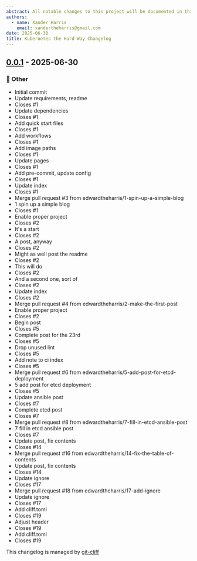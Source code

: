 ```yaml
---
abstract: All notable changes to this project will be documented in this file.
authors:
  - name: Xander Harris
    email: xandertheharris@gmail.com
date: 2025-06-30
title: Kubernetes the Hard Way Changelog
---
```



## [0.0.1](https://github.com/edwardtheharris/k8s-the-hard-way/releases/tag/0.0.1) - 2025-06-30

### 💼 Other

- Initial commit
- Update requirements, readme
- Closes #1
- Update dependencies
- Closes #1
- Add quick start files
- Closes #1
- Add workflows
- Closes #1
- Add image paths
- Closes #1
- Update pages
- Closes #1
- Add pre-commit, update config
- Closes #1
- Update index
- Closes #1
- Merge pull request #3 from edwardtheharris/1-spin-up-a-simple-blog
- 1 spin up a simple blog
- Closes #1
- Enable proper project
- Closes #2
- It's a start
- Closes #2
- A post, anyway
- Closes #2
- Might as well post the readme
- Closes #2
- This will do
- Closes #2
- And a second one, sort of
- Closes #2
- Update index
- Closes #2
- Merge pull request #4 from edwardtheharris/2-make-the-first-post
- Enable proper project
- Closes #2
- Begin post
- Closes #5
- Complete post for the 23rd
- Closes #5
- Drop unused lint
- Closes #5
- Add note to ci index
- Closes #5
- Merge pull request #6 from edwardtheharris/5-add-post-for-etcd-deployment
- 5 add post for etcd deployment
- Closes #5
- Update ansible post
- Closes #7
- Complete etcd post
- Closes #7
- Merge pull request #8 from edwardtheharris/7-fill-in-etcd-ansible-post
- 7 fill in etcd ansible post
- Closes #7
- Update post, fix contents
- Closes #14
- Merge pull request #16 from edwardtheharris/14-fix-the-table-of-contents
- Update post, fix contents
- Closes #14
- Update ignore
- Closes #17
- Merge pull request #18 from edwardtheharris/17-add-ignore
- Update ignore
- Closes #17
- Add cliff.toml
- Closes #19
- Adjust header
- Closes #19
- Add cliff.toml
- Closes #19

<!-- generated by git-cliff -->

This changelog is managed by [git-cliff](https://git-cliff.org/)
